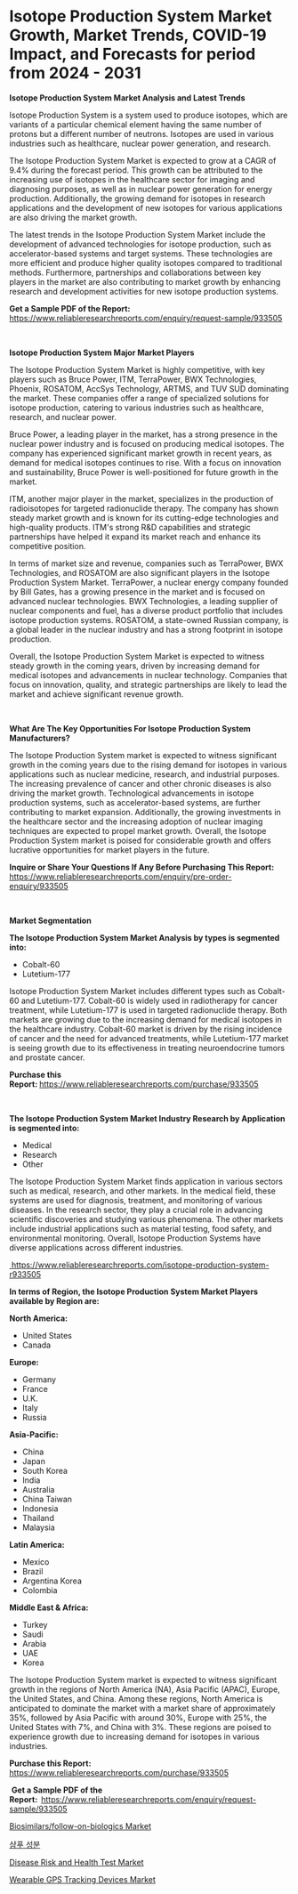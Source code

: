 <p><h1>Isotope Production System Market Growth, Market Trends, COVID-19 Impact, and Forecasts for period from 2024 - 2031</h1></p><p><strong>Isotope Production System Market Analysis and Latest Trends</strong></p>
<p><p>Isotope Production System is a system used to produce isotopes, which are variants of a particular chemical element having the same number of protons but a different number of neutrons. Isotopes are used in various industries such as healthcare, nuclear power generation, and research.</p><p>The Isotope Production System Market is expected to grow at a CAGR of 9.4% during the forecast period. This growth can be attributed to the increasing use of isotopes in the healthcare sector for imaging and diagnosing purposes, as well as in nuclear power generation for energy production. Additionally, the growing demand for isotopes in research applications and the development of new isotopes for various applications are also driving the market growth.</p><p>The latest trends in the Isotope Production System Market include the development of advanced technologies for isotope production, such as accelerator-based systems and target systems. These technologies are more efficient and produce higher quality isotopes compared to traditional methods. Furthermore, partnerships and collaborations between key players in the market are also contributing to market growth by enhancing research and development activities for new isotope production systems.</p></p>
<p><strong>Get a Sample PDF of the Report:&nbsp;</strong> <a href="https://www.reliableresearchreports.com/enquiry/request-sample/933505">https://www.reliableresearchreports.com/enquiry/request-sample/933505</a></p>
<p>&nbsp;</p>
<p><strong>Isotope Production System Major Market Players</strong></p>
<p><p>The Isotope Production System Market is highly competitive, with key players such as Bruce Power, ITM, TerraPower, BWX Technologies, Phoenix, ROSATOM, AccSys Technology, ARTMS, and TUV SUD dominating the market. These companies offer a range of specialized solutions for isotope production, catering to various industries such as healthcare, research, and nuclear power.</p><p>Bruce Power, a leading player in the market, has a strong presence in the nuclear power industry and is focused on producing medical isotopes. The company has experienced significant market growth in recent years, as demand for medical isotopes continues to rise. With a focus on innovation and sustainability, Bruce Power is well-positioned for future growth in the market.</p><p>ITM, another major player in the market, specializes in the production of radioisotopes for targeted radionuclide therapy. The company has shown steady market growth and is known for its cutting-edge technologies and high-quality products. ITM's strong R&D capabilities and strategic partnerships have helped it expand its market reach and enhance its competitive position.</p><p>In terms of market size and revenue, companies such as TerraPower, BWX Technologies, and ROSATOM are also significant players in the Isotope Production System Market. TerraPower, a nuclear energy company founded by Bill Gates, has a growing presence in the market and is focused on advanced nuclear technologies. BWX Technologies, a leading supplier of nuclear components and fuel, has a diverse product portfolio that includes isotope production systems. ROSATOM, a state-owned Russian company, is a global leader in the nuclear industry and has a strong footprint in isotope production.</p><p>Overall, the Isotope Production System Market is expected to witness steady growth in the coming years, driven by increasing demand for medical isotopes and advancements in nuclear technology. Companies that focus on innovation, quality, and strategic partnerships are likely to lead the market and achieve significant revenue growth.</p></p>
<p>&nbsp;</p>
<p><strong>What Are The Key Opportunities For Isotope Production System Manufacturers?</strong></p>
<p><p>The Isotope Production System market is expected to witness significant growth in the coming years due to the rising demand for isotopes in various applications such as nuclear medicine, research, and industrial purposes. The increasing prevalence of cancer and other chronic diseases is also driving the market growth. Technological advancements in isotope production systems, such as accelerator-based systems, are further contributing to market expansion. Additionally, the growing investments in the healthcare sector and the increasing adoption of nuclear imaging techniques are expected to propel market growth. Overall, the Isotope Production System market is poised for considerable growth and offers lucrative opportunities for market players in the future.</p></p>
<p><strong>Inquire or Share Your Questions If Any Before Purchasing This Report:</strong> <a href="https://www.reliableresearchreports.com/enquiry/pre-order-enquiry/933505">https://www.reliableresearchreports.com/enquiry/pre-order-enquiry/933505</a></p>
<p>&nbsp;</p>
<p><strong>Market Segmentation</strong></p>
<p><strong>The Isotope Production System Market Analysis by types is segmented into:</strong></p>
<p><ul><li>Cobalt-60</li><li>Lutetium-177</li></ul></p>
<p><p>Isotope Production System Market includes different types such as Cobalt-60 and Lutetium-177. Cobalt-60 is widely used in radiotherapy for cancer treatment, while Lutetium-177 is used in targeted radionuclide therapy. Both markets are growing due to the increasing demand for medical isotopes in the healthcare industry. Cobalt-60 market is driven by the rising incidence of cancer and the need for advanced treatments, while Lutetium-177 market is seeing growth due to its effectiveness in treating neuroendocrine tumors and prostate cancer.</p></p>
<p><strong>Purchase this Report:&nbsp;</strong><a href="https://www.reliableresearchreports.com/purchase/933505">https://www.reliableresearchreports.com/purchase/933505</a></p>
<p>&nbsp;</p>
<p><strong>The Isotope Production System Market Industry Research by Application is segmented into:</strong></p>
<p><ul><li>Medical</li><li>Research</li><li>Other</li></ul></p>
<p><p>The Isotope Production System Market finds application in various sectors such as medical, research, and other markets. In the medical field, these systems are used for diagnosis, treatment, and monitoring of various diseases. In the research sector, they play a crucial role in advancing scientific discoveries and studying various phenomena. The other markets include industrial applications such as material testing, food safety, and environmental monitoring. Overall, Isotope Production Systems have diverse applications across different industries.</p></p>
<p><a href="https://www.reliableresearchreports.com/isotope-production-system-r933505">&nbsp;https://www.reliableresearchreports.com/isotope-production-system-r933505</a></p>
<p><strong>In terms of Region, the Isotope Production System Market Players available by Region are:</strong></p>
<p>
    <p> <strong> North America: </strong>
        <ul>
            <li>United States</li>
            <li>Canada</li>
        </ul>
        </p> 
    <p> <strong> Europe: </strong>
        <ul>
            <li>Germany</li>
            <li>France</li>
            <li>U.K.</li>
            <li>Italy</li>
            <li>Russia</li>
        </ul>
        </p> 
    <p> <strong> Asia-Pacific: </strong>
        <ul>
            <li>China</li>
            <li>Japan</li>
            <li>South Korea</li>
            <li>India</li>
            <li>Australia</li>
            <li>China Taiwan</li>
            <li>Indonesia</li>
            <li>Thailand</li>
            <li>Malaysia</li>
        </ul>
        </p> 
    <p> <strong> Latin America: </strong>
        <ul>
            <li>Mexico</li>
            <li>Brazil</li>
            <li>Argentina Korea</li>
            <li>Colombia</li>
        </ul>
        </p> 
    <p> <strong> Middle East & Africa: </strong>
        <ul>
            <li>Turkey</li>
            <li>Saudi</li>
            <li>Arabia</li>
            <li>UAE</li>
            <li>Korea</li>
        </ul>
    </p>
    </p>
<p><p>The Isotope Production System market is expected to witness significant growth in the regions of North America (NA), Asia Pacific (APAC), Europe, the United States, and China. Among these regions, North America is anticipated to dominate the market with a market share of approximately 35%, followed by Asia Pacific with around 30%, Europe with 25%, the United States with 7%, and China with 3%. These regions are poised to experience growth due to increasing demand for isotopes in various industries.</p></p>
<p><strong>Purchase this Report: </strong><a href="https://www.reliableresearchreports.com/purchase/933505">https://www.reliableresearchreports.com/purchase/933505</a></p>
<p>&nbsp;<strong>Get a Sample PDF of the Report:&nbsp;&nbsp;</strong><a href="https://www.reliableresearchreports.com/enquiry/request-sample/933505">https://www.reliableresearchreports.com/enquiry/request-sample/933505</a></p>
<p><strong></strong></p>
<p><p><a href="https://www.linkedin.com/pulse/biosimilarsfollow-on-biologics-market-size-trends-complete-igrqe?trackingId=VT5TkFO6Q94oMBDlBfbGaA%3D%3D">Biosimilars/follow-on-biologics Market</a></p><p><a href="https://medium.com/@monserratemohr/%EC%83%B4%ED%91%B8-%EC%84%B1%EB%B6%84-%EC%8B%9C%EC%9E%A5-%EB%82%B4%EA%B2%8C-%EC%8B%9C%EC%9E%A5-%EB%8F%99%ED%96%A5-%EC%84%B1%EC%9E%A5-2024%EB%85%84%EB%B6%80%ED%84%B0-2031%EB%85%84%EA%B9%8C%EC%A7%80-%EC%98%88%EC%B8%A1%EB%90%9C-%EA%B2%83-25aed80c64d2">샴푸 성분</a></p><p><a href="https://github.com/RichRobinson5/Market-Research-Report-List-5/blob/main/disease-risk-and-health-test-market.md">Disease Risk and Health Test Market</a></p><p><a href="https://www.linkedin.com/pulse/wearable-gps-tracking-devices-market-trends-forecast-competitive-m1d5f">Wearable GPS Tracking Devices Market</a></p></p>